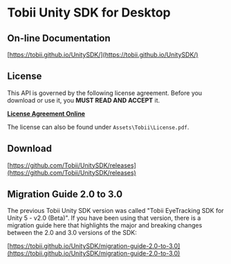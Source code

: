 # Tobii Unity SDK for Desktop

## On-line Documentation

[https://tobii.github.io/UnitySDK/](https://tobii.github.io/UnitySDK/)


## License

This API is governed by the following license agreement. Before you download or use it, you **MUST READ AND ACCEPT** it.

[**License Agreement Online**](https://developer.tobii.com/license-agreement/)

The license can also be found under `Assets\Tobii\License.pdf`.


## Download

[https://github.com/Tobii/UnitySDK/releases](https://github.com/Tobii/UnitySDK/releases)


## Migration Guide 2.0 to 3.0

The previous Tobii Unity SDK version was called "Tobii EyeTracking SDK for Unity 5 - v2.0 (Beta)". If you have been using that version, there is a migration guide here that highlights the major and breaking changes between the 2.0 and 3.0 versions of the SDK:

[https://tobii.github.io/UnitySDK/migration-guide-2.0-to-3.0](https://tobii.github.io/UnitySDK/migration-guide-2.0-to-3.0)
